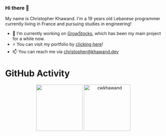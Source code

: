 ### Hi there 👋

My name is Christopher Khawand. I'm a 19 years old Lebanese programmer currently living in France and pursuing studies in engineering!
- 🔭 I’m currently working on [GrowStocks](https://growstocks.xyz), which has been my main project for a while now.
- ⚡ You can visit my portfolio by [clicking here](https://christopher.khawand.dev)!
- 📫 You can reach me via christopher@khawand.dev

<h1>GitHub Activity</h1>
 <p align="center">
   <img height="150px" src="https://github-readme-stats.vercel.app/api?username=cwkhawand&show_icons=true&count_private=true&theme=tokyonight" />&nbsp;<img height="150px" src="https://github-readme-stats.vercel.app/api/top-langs/?username=cwkhawand&layout=compact&count_private=true&theme=tokyonight" alt="cwkhawand" />
</p>
